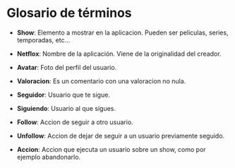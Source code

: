 # Glosario de términos

- **Show**: Elemento a mostrar en la aplicacion. Pueden ser peliculas, series, temporadas, etc...

- **Netflox**: Nombre de la aplicación. Viene de la originalidad del creador.

- **Avatar**: Foto del perfil del usuario.

- **Valoracion**: Es un comentario con una valoracion no nula.

- **Seguidor**: Usuario que te sigue.

- **Siguiendo**: Usuario al que sigues.

- **Follow**: Accion de seguir a otro usuario.

- **Unfollow**: Accion de dejar de seguir a un usuario previamente seguido.

- **Accion**: Accion que ejecuta un usuario sobre un show, como por ejemplo abandonarlo.

